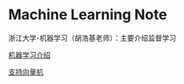# Machine Learning Note

浙江大学-机器学习（胡浩基老师）：主要介绍监督学习

[机器学习介绍](https://github.com/DXDu17/MachineLearningNote/blob/master/HuHaoJi/Introduction.md)

[支持向量机](https://github.com/DXDu17/MachineLearningNote/blob/master/HuHaoJi/SupportVectorMachine.md)

